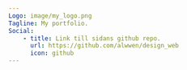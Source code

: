 ```yaml
---
Logo: image/my_logo.png
Tagline: My portfolio.
Social:
    - title: Link till sidans github repo.
      url: https://github.com/alwwen/design_web
      icon: github
---
```

